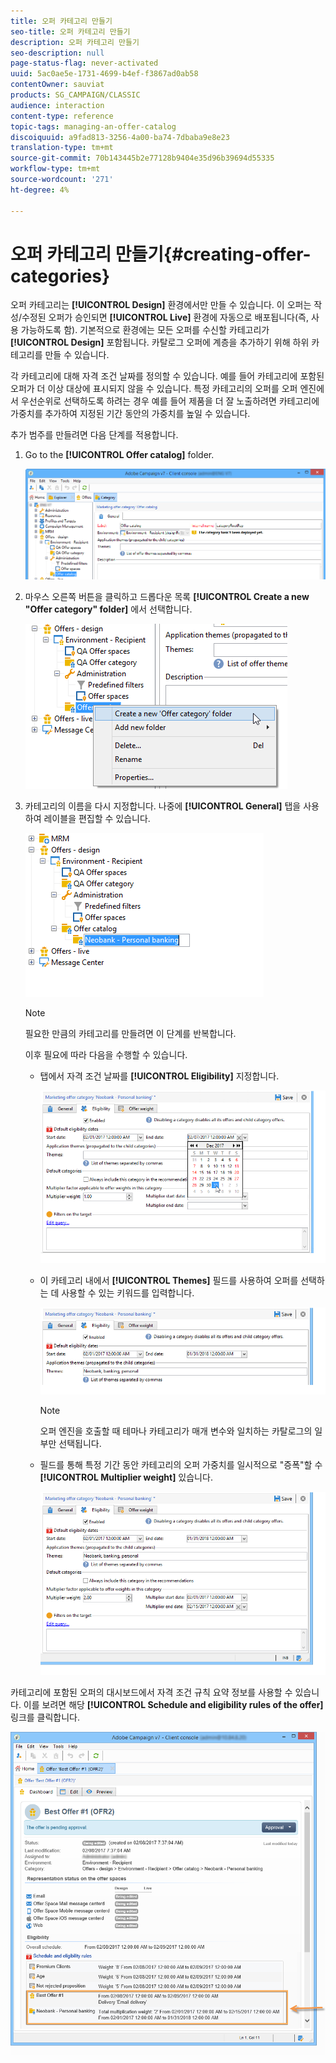 ```yaml
---
title: 오퍼 카테고리 만들기
seo-title: 오퍼 카테고리 만들기
description: 오퍼 카테고리 만들기
seo-description: null
page-status-flag: never-activated
uuid: 5ac0ae5e-1731-4699-b4ef-f3867ad0ab58
contentOwner: sauviat
products: SG_CAMPAIGN/CLASSIC
audience: interaction
content-type: reference
topic-tags: managing-an-offer-catalog
discoiquuid: a9fad813-3256-4a00-ba74-7dbaba9e8e23
translation-type: tm+mt
source-git-commit: 70b143445b2e77128b9404e35d96b39694d55335
workflow-type: tm+mt
source-wordcount: '271'
ht-degree: 4%

---
```



# 오퍼 카테고리 만들기{#creating-offer-categories}

오퍼 카테고리는 **[!UICONTROL Design]** 환경에서만 만들 수 있습니다. 이 오퍼는 작성/수정된 오퍼가 승인되면 **[!UICONTROL Live]** 환경에 자동으로 배포됩니다(즉, 사용 가능하도록 함). 기본적으로 환경에는 모든 오퍼를 수신할 카테고리가 **[!UICONTROL Design]** 포함됩니다. 카탈로그 오퍼에 계층을 추가하기 위해 하위 카테고리를 만들 수 있습니다.

각 카테고리에 대해 자격 조건 날짜를 정의할 수 있습니다. 예를 들어 카테고리에 포함된 오퍼가 더 이상 대상에 표시되지 않을 수 있습니다. 특정 카테고리의 오퍼를 오퍼 엔진에서 우선순위로 선택하도록 하려는 경우 예를 들어 제품을 더 잘 노출하려면 카테고리에 가중치를 추가하여 지정된 기간 동안의 가중치를 높일 수 있습니다.

추가 범주를 만들려면 다음 단계를 적용합니다.

1. Go to the **[!UICONTROL Offer catalog]** folder.

   ![](assets/offer_cat_create_001.png)

1. 마우스 오른쪽 버튼을 클릭하고 드롭다운 목록 **[!UICONTROL Create a new "Offer category" folder]** 에서 선택합니다.

   ![](assets/offer_cat_create_002.png)

1. 카테고리의 이름을 다시 지정합니다. 나중에 **[!UICONTROL General]** 탭을 사용하여 레이블을 편집할 수 있습니다.

   ![](assets/offer_cat_create_003.png)

   >[!NOTE]
   >
   >필요한 만큼의 카테고리를 만들려면 이 단계를 반복합니다.

   이후 필요에 따라 다음을 수행할 수 있습니다.

   * 탭에서 자격 조건 날짜를 **[!UICONTROL Eligibility]** 지정합니다.

      ![](assets/offer_cat_create_004.png)

   * 이 카테고리 내에서 **[!UICONTROL Themes]** 필드를 사용하여 오퍼를 선택하는 데 사용할 수 있는 키워드를 입력합니다.

      ![](assets/offer_cat_create_005.png)

      >[!NOTE]
      >
      >오퍼 엔진을 호출할 때 테마나 카테고리가 매개 변수와 일치하는 카탈로그의 일부만 선택됩니다.

   * 필드를 통해 특정 기간 동안 카테고리의 오퍼 가중치를 일시적으로 &quot;증폭&quot;할 수 **[!UICONTROL Multiplier weight]** 있습니다.

      ![](assets/offer_cat_create_006.png)

카테고리에 포함된 오퍼의 대시보드에서 자격 조건 규칙 요약 정보를 사용할 수 있습니다. 이를 보려면 해당 **[!UICONTROL Schedule and eligibility rules of the offer]** 링크를 클릭합니다.

![](assets/offer_create_006.png)

